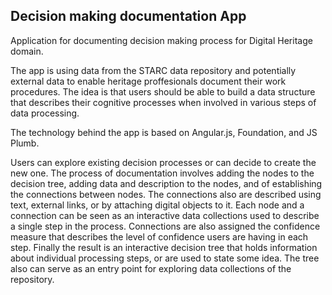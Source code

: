 ## Decision making documentation App
Application for documenting decision making process for Digital Heritage domain. 

The app is using data from the STARC data repository and potentially external data to enable heritage proffesionals document their work procedures. The idea is that users should be able to build a data structure that describes their cognitive processes when involved in various steps of data processing. 

The technology behind the app is based on Angular.js, Foundation, and JS Plumb. 

Users can explore existing decision processes or can decide to create the new one. The process of documentation involves adding the nodes to the decision tree, adding data and description to the nodes, and of establishing the connections between nodes. The connections also are described using text, external links, or by attaching digital objects to it. Each node and a connection can be seen as an interactive data collections used to describe a single step in the process. Connections are also assigned the confidence measure that describes the level of confidence users are having in each step. Finally the result is an interactive decision tree that holds information about individual processing steps, or are used to state some idea. The tree also can serve as an entry point for exploring data collections of the repository. 

